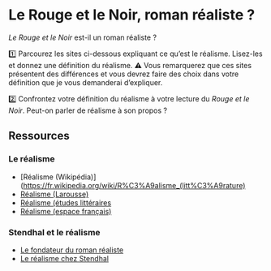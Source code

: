 # Le Rouge et le Noir, roman réaliste ?

*Le Rouge et le Noir* est-il un roman réaliste ?

1️⃣ Parcourez les sites ci-dessous expliquant ce qu’est le réalisme. Lisez-les et donnez une définition du réalisme.
⚠️ Vous remarquerez que ces sites présentent des différences et vous devrez faire des choix dans votre définition que je vous demanderai d’expliquer.

2️⃣ Confrontez votre définition du réalisme à votre lecture du *Rouge et le Noir*. Peut-on parler de réalisme à son propos ?

## Ressources

### Le réalisme

- [Réalisme (Wikipédia)](https://fr.wikipedia.org/wiki/R%C3%A9alisme_(litt%C3%A9rature)
- [Réalisme (Larousse)](https://www.larousse.fr/encyclopedie/divers/r%C3%A9alisme/86007)
- [Réalisme (études littéraires](https://www.etudes-litteraires.com/figures-de-style/realisme.php)
- [Réalisme (espace français)](https://www.espacefrancais.com/le-realisme/)

### Stendhal et le réalisme

- 	[Le fondateur du roman réaliste](https://www.nouveau-magazine-litteraire.com/au-programme-du-bac/le-fondateur-du-roman-r%C3%A9aliste)
- 	[Le réalisme chez Stendhal](https://fr.scribd.com/doc/135597132/Le-realisme-chez-Stendhal)

